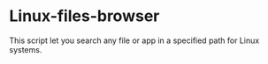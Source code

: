 # Linux-files-browser
This script let you search any file or app in a specified path for Linux systems.
